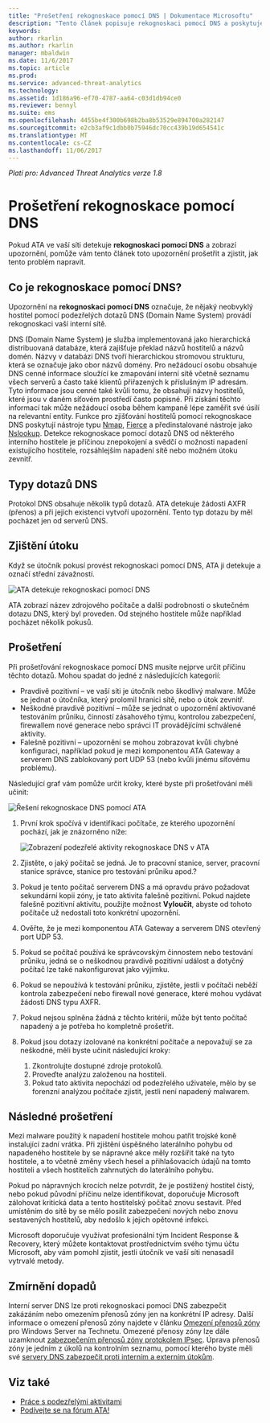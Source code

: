 ```yaml
---
title: "Prošetření rekognoskace pomocí DNS | Dokumentace Microsoftu"
description: "Tento článek popisuje rekognoskaci pomocí DNS a poskytuje pokyny k prošetření, když ATA tuto hrozbu detekuje."
keywords: 
author: rkarlin
ms.author: rkarlin
manager: mbaldwin
ms.date: 11/6/2017
ms.topic: article
ms.prod: 
ms.service: advanced-threat-analytics
ms.technology: 
ms.assetid: 1d186a96-ef70-4787-aa64-c03d1db94ce0
ms.reviewer: bennyl
ms.suite: ems
ms.openlocfilehash: 4455be4f300b698b2ba8b53529e894700a282147
ms.sourcegitcommit: e2cb3af9c1dbb0b75946dc70cc439b19d654541c
ms.translationtype: MT
ms.contentlocale: cs-CZ
ms.lasthandoff: 11/06/2017
---
```

*Platí pro: Advanced Threat Analytics verze 1.8*

# <a name="investigating-reconnaissance-using-dns"></a>Prošetření rekognoskace pomocí DNS

Pokud ATA ve vaší síti detekuje **rekognoskaci pomocí DNS** a zobrazí upozornění, pomůže vám tento článek toto upozornění prošetřit a zjistit, jak tento problém napravit.

## <a name="what-is-reconnaissance-using-dns"></a>Co je rekognoskace pomocí DNS?

Upozornění na **rekognoskaci pomocí DNS** označuje, že nějaký neobvyklý hostitel pomocí podezřelých dotazů DNS (Domain Name System) provádí rekognoskaci vaší interní sítě.

DNS (Domain Name System) je služba implementovaná jako hierarchická distribuovaná databáze, která zajišťuje překlad názvů hostitelů a názvů domén. Názvy v databázi DNS tvoří hierarchickou stromovou strukturu, která se označuje jako obor názvů domény.
Pro nežádoucí osobu obsahuje DNS cenné informace sloužící ke zmapování interní sítě včetně seznamu všech serverů a často také klientů přiřazených k příslušným IP adresám. Tyto informace jsou cenné také kvůli tomu, že obsahují názvy hostitelů, které jsou v daném síťovém prostředí často popisné. Při získání těchto informací tak může nežádoucí osoba během kampaně lépe zaměřit své úsilí na relevantní entity. Funkce pro zjišťování hostitelů pomocí rekognoskace DNS poskytují nástroje typu [Nmap](https://nmap.org/), [Fierce](https://github.com/mschwager/fierce) a předinstalované nástroje jako [Nslookup](https://technet.microsoft.com/library/cc725991(v=ws.11).aspx).
Detekce rekognoskace pomocí dotazů DNS od některého interního hostitele je příčinou znepokojení a svědčí o možnosti napadení existujícího hostitele, rozsáhlejším napadení sítě nebo možném útoku zevnitř.

## <a name="dns-query-types"></a>Typy dotazů DNS

Protokol DNS obsahuje několik typů dotazů. ATA detekuje žádosti AXFR (přenos) a při jejich existenci vytvoří upozornění. Tento typ dotazu by měl pocházet jen od serverů DNS.

## <a name="discovering-the-attack"></a>Zjištění útoku

Když se útočník pokusí provést rekognoskaci pomocí DNS, ATA ji detekuje a označí střední závažností.

![ATA detekuje rekognoskaci pomocí DNS](./media/dns-recon.png)
 
ATA zobrazí název zdrojového počítače a další podrobnosti o skutečném dotazu DNS, který byl proveden. Od stejného hostitele může například pocházet několik pokusů.

## <a name="investigating"></a>Prošetření

Při prošetřování rekognoskace pomocí DNS musíte nejprve určit příčinu těchto dotazů. Mohou spadat do jedné z následujících kategorií: 
-   Pravdivě pozitivní – ve vaší síti je útočník nebo škodlivý malware. Může se jednat o útočníka, který prolomil hranici sítě, nebo o útok zevnitř.
-   Neškodné pravdivě pozitivní – může se jednat o upozornění aktivované testováním průniku, činností zásahového týmu, kontrolou zabezpečení, firewallem nové generace nebo správci IT provádějícími schválené aktivity.
-   Falešně pozitivní – upozornění se mohou zobrazovat kvůli chybné konfiguraci, například pokud je mezi komponentou ATA Gateway a serverem DNS zablokovaný port UDP 53 (nebo kvůli jinému síťovému problému).

Následující graf vám pomůže určit kroky, které byste při prošetřování měli učinit:

![Řešení rekognoskace DNS pomocí ATA](./media/dns-recon-diagram.png)
 
1.  První krok spočívá v identifikaci počítače, ze kterého upozornění pochází, jak je znázorněno níže:
 
    ![Zobrazení podezřelé aktivity rekognoskace DNS v ATA](./media/dns-recon.png)
2.  Zjistěte, o jaký počítač se jedná. Je to pracovní stanice, server, pracovní stanice správce, stanice pro testování průniku apod.?
3.  Pokud je tento počítač serverem DNS a má opravdu právo požadovat sekundární kopii zóny, je tato aktivita falešně pozitivní. Pokud najdete falešně pozitivní aktivitu, použijte možnost **Vyloučit**, abyste od tohoto počítače už nedostali toto konkrétní upozornění.
4. Ověřte, že je mezi komponentou ATA Gateway a serverem DNS otevřený port UDP 53.
4.  Pokud se počítač používá ke správcovským činnostem nebo testování průniku, jedná se o neškodnou pravdivě pozitivní událost a dotyčný počítač lze také nakonfigurovat jako výjimku.
5.  Pokud se nepoužívá k testování průniku, zjistěte, jestli v počítači neběží kontrola zabezpečení nebo firewall nové generace, které mohou vydávat žádosti DNS typu AXFR.
6.  Pokud nejsou splněna žádná z těchto kritérií, může být tento počítač napadený a je potřeba ho kompletně prošetřit. 
7.  Pokud jsou dotazy izolované na konkrétní počítače a nepovažují se za neškodné, měli byste učinit následující kroky:
    1.  Zkontrolujte dostupné zdroje protokolů. 
    2.  Proveďte analýzu založenou na hostiteli. 
    3.  Pokud tato aktivita nepochází od podezřelého uživatele, mělo by se forenzní analýzou počítače zjistit, jestli není napadený malwarem.

## <a name="post-investigation"></a>Následné prošetření

Mezi malware použitý k napadení hostitele mohou patřit trojské koně instalující zadní vrátka. Při zjištění úspěšného laterálního pohybu od napadeného hostitele by se nápravné akce měly rozšířit také na tyto hostitele, a to včetně změny všech hesel a přihlašovacích údajů na tomto hostiteli a všech hostitelích zahrnutých do laterálního pohybu. 

Pokud po nápravných krocích nelze potvrdit, že je postižený hostitel čistý, nebo pokud původní příčinu nelze identifikovat, doporučuje Microsoft zálohovat kritická data a tento hostitelský počítač znovu sestavit. Před umístěním do sítě by se mělo posílit zabezpečení nových nebo znovu sestavených hostitelů, aby nedošlo k jejich opětovné infekci. 

Microsoft doporučuje využívat profesionální tým Incident Response & Recovery, který můžete kontaktovat prostřednictvím svého týmu účtu Microsoft, aby vám pomohl zjistit, jestli útočník ve vaší síti nenasadil vytrvalé metody.

## <a name="mitigation"></a>Zmírnění dopadů

Interní server DNS lze proti rekognoskaci pomocí DNS zabezpečit zakázáním nebo omezením přenosů zóny jen na konkrétní IP adresy. Další informace o omezení přenosů zóny najdete v článku [Omezení přenosů zóny](https://technet.microsoft.com/library/ee649273(v=ws.10).aspx) pro Windows Server na Technetu. Omezené přenosy zóny lze dále uzamknout [zabezpečením přenosů zóny protokolem IPsec](https://technet.microsoft.com/library/ee649192(v=ws.10).aspx). Úprava přenosů zóny je jedním z úkolů na kontrolním seznamu, pomocí kterého byste měli své [servery DNS zabezpečit proti interním a externím útokům](https://technet.microsoft.com/library/cc770432(v=ws.11).aspx).



## <a name="see-also"></a>Viz také
- [Práce s podezřelými aktivitami](working-with-suspicious-activities.md)
- [Podívejte se na fórum ATA!](https://social.technet.microsoft.com/Forums/security/home?forum=mata)
